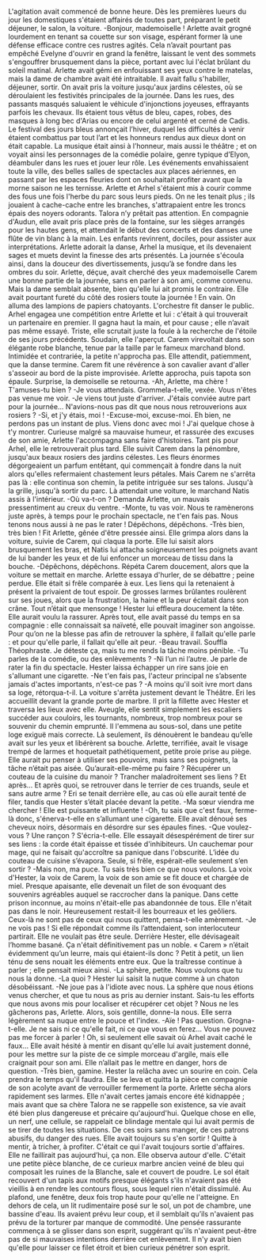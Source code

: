 

L'agitation avait commencé de bonne heure. Dès les premières lueurs du jour les domestiques s'étaient affairés de toutes part, préparant le petit déjeuner, le salon, la voiture. 
-Bonjour, mademoiselle !
Arlette avait grogné lourdement en tenant sa couette sur son visage, espérant former là une défense efficace contre ces rustres agités. Cela n’avait pourtant pas empêché Evelyne d'ouvrir en grand la fenêtre, laissant le vent des sommets s'engouffrer brusquement dans la pièce, portant avec lui l'éclat brûlant du soleil matinal. Arlette avait gémi en enfouissant ses yeux contre le matelas, mais la dame de chambre avait été intraitable. Il avait fallu s'habiller, déjeuner, sortir. On avait pris la voiture jusqu'aux jardins célestes, où se déroulaient les festivités principales de la journée. Dans les rues, des passants masqués saluaient le véhicule d'injonctions joyeuses, effrayants parfois les chevaux. Ils étaient tous vêtus de bleu, capes, robes, des masques à long bec d'Arias ou encore de celui argenté et cerné de Cadis. Le festival des jours bleus annonçait l’hiver, duquel les difficultés à venir étaient combattus par tout l’art et les honneurs rendus aux dieux dont on était capable. La musique était ainsi à l’honneur, mais aussi le théâtre ; et on voyait ainsi les personnages de la comédie polaire, genre typique d’Elyon, déambuler dans les rues et jouer leur rôle. Les événements envahissaient toute la ville, des belles salles de spectacles aux places aériennes, en passant par les espaces fleuries dont on souhaitait profiter avant que la morne saison ne les ternisse.
Arlette et Arhel s'étaient mis à courir comme des fous une fois l'herbe du parc sous leurs pieds. On ne les tenait plus ; ils jouaient à cache-cache entre les branches, s'attrapaient entre les troncs épais des noyers odorants. Talora n’y prêtait pas attention. En compagnie d'Audun, elle avait pris place près de la fontaine, sur les sièges arrangés pour les hautes gens, et attendait le début des concerts et des danses une flûte de vin blanc à la main. Les enfants revinrent, dociles, pour assister aux interprétations. Arlette adorait la danse, Arhel la musique, et ils devenaient sages et muets devint la finesse des arts présentés.
La journée s'écoula ainsi, dans la douceur des divertissements, jusqu’à se fondre dans les ombres du soir. Arlette, déçue, avait cherché des yeux mademoiselle Carem une bonne partie de la journée, sans en parler à son ami, comme convenu. Mais la dame semblait absente, bien qu'elle lui ait promis le contraire. Elle avait pourtant fureté du côté des rosiers toute la journée ! En vain.
On alluma des lampions de papiers chatoyants. L'orchestre fit danser le public. Arhel engagea une compétition entre Arlette et lui : c'était à qui trouverait un partenaire en premier. Il gagna haut la main, et pour cause ; elle n’avait pas même essayé. Triste, elle scrutait juste la foule à la recherche de l'étoile de ses jours précédents.
Soudain, elle l'aperçut. Carem virevoltait dans son élégante robe blanche, tenue par la taille par le fameux marchand blond. Intimidée et contrariée, la petite n'approcha pas. Elle attendit, patiemment, que la danse termine. Carem fit une révérence à son cavalier avant d'aller s'asseoir au bord de la piste improvisée. Arlette approcha, puis tapota son épaule. Surprise, la demoiselle se retourna.
-Ah, Arlette, ma chère ! T'amuses-tu bien ? 
-Je vous attendais. Grommela-t-elle, vexée. Vous n'êtes pas venue me voir.
-Je viens tout juste d'arriver. J'étais conviée autre part pour la journée... N'avions-nous pas dit que nous nous retrouverions aux rosiers ? 
-Si, et j'y étais, moi !
-Excuse-moi, excuse-moi. Eh bien, ne perdons pas un instant de plus. Viens donc avec moi ! J'ai quelque chose à t'y montrer.
Curieuse malgré sa mauvaise humeur, et rassurée des excuses de son amie, Arlette l'accompagna sans faire d'histoires. Tant pis pour Arhel, elle le retrouverait plus tard. Elle suivit Carem dans la pénombre, jusqu'aux beaux rosiers des jardins célestes. Les fleurs énormes dégorgeaient un parfum entêtant, qui commençait à fondre dans la nuit alors qu'elles refermaient chastement leurs pétales. Mais Carem ne s'arrêta pas là : elle continua son chemin, la petite intriguée sur ses talons. Jusqu'à la grille, jusqu'à sortir du parc. Là attendait une voiture, le marchand Natis assis à l'intérieur.
-Où va-t-on ? Demanda Arlette, un mauvais pressentiment au creux du ventre.
-Monte, tu vas voir. Nous te ramènerons juste après, à temps pour le prochain spectacle, ne t'en fais pas. Nous tenons nous aussi à ne pas le rater ! Dépêchons, dépêchons.
-Très bien, très bien ! Fit Arlette, gênée d'être pressée ainsi. Elle grimpa alors dans la voiture, suivie de Carem, qui claqua la porte. Elle lui saisit alors brusquement les bras, et Natis lui attacha soigneusement les poignets avant de lui bander les yeux et de lui enfoncer un morceau de tissu dans la bouche.
-Dépêchons, dépêchons. Répéta Carem doucement, alors que la voiture se mettait en marche. Arlette essaya d'hurler, de se débattre ; peine perdue. Elle était si frêle comparée à eux. Les liens qui la retenaient à présent la privaient de tout espoir. De grosses larmes brûlantes roulèrent sur ses joues, alors que la frustration, la haine et la peur éclatait dans son crâne. Tout n’était que mensonge !
Hester lui effleura doucement la tête. Elle aurait voulu la rassurer. Après tout, elle avait passé du temps en sa compagnie : elle connaissait sa naïveté, elle pouvait imaginer son angoisse. Pour qu’on ne la blesse pas afin de retrouver la sphère, il fallait qu'elle parle : et pour qu'elle parle, il fallait qu'elle ait peur. 
-Beau travail. Souffla Théophraste. Je déteste ça, mais tu me rends la tâche moins pénible.
-Tu parles de la comédie, ou des enlèvements ? 
-Ni l’un ni l’autre. Je parle de rater la fin du spectacle.
Hester laissa échapper un rire sans joie en s'allumant une cigarette. 
-Ne t'en fais pas, l'acteur principal ne s’absente jamais d'actes importants, n'est-ce pas ?
-A moins qu'il soit ivre mort dans sa loge, rétorqua-t-il.
La voiture s'arrêta justement devant le Théâtre. Eri les accueillit devant la grande porte de marbre. Il prit la fillette avec Hester et traversa les lieux avec elle. Aveugle, elle sentit simplement les escaliers succéder aux couloirs, les tournants, nombreux, trop nombreux pour se souvenir du chemin emprunté. Il l'emmena au sous-sol, dans une petite loge exiguë mais correcte. Là seulement, ils dénouèrent le bandeau qu’elle avait sur les yeux et libérèrent sa bouche. Arlette, terrifiée, avait le visage trempé de larmes et hoquetait pathétiquement, petite proie prise au piège. Elle aurait pu penser à utiliser ses pouvoirs, mais sans ses poignets, la tâche n’était pas aisée. Qu’aurait-elle-même pu faire ? Récupérer un couteau de la cuisine du manoir ? Trancher maladroitement ses liens ? Et après… Et après quoi, se retrouver dans le terrier de ces truands, seule et sans autre arme ? Eri se tenait derrière elle, au cas où elle aurait tenté de filer, tandis que Hester s’était placée devant la petite.
-Ma sœur viendra me chercher ! Elle est puissante et influente !
-Oh, tu sais que c'est faux, ferme-là donc, s'énerva-t-elle en s’allumant une cigarette. Elle avait dénoué ses cheveux noirs, désormais en désordre sur ses épaules fines.
-Que voulez-vous ? Une rançon ? S'écria-t-elle. Elle essayait désespérément de tirer sur ses liens : la corde était épaisse et tissée d'inhibiteurs. Un cauchemar pour mage, qui ne faisait qu'accroître sa panique dans l'obscurité. L’idée du couteau de cuisine s’évapora. Seule, si frêle, espérait-elle seulement s’en sortir ?
-Mais non, ma puce. Tu sais très bien ce que nous voulons. La voix d'Hester, la voix de Carem, la voix de son amie se fit douce et chargée de miel. Presque apaisante, elle devenait un filet de son évoquant des souvenirs agréables auquel se raccrocher dans la panique. Dans cette prison inconnue, au moins n'était-elle pas abandonnée de tous. Elle n'était pas dans le noir. Heureusement restait-il les bourreaux et les geôliers. Ceux-là ne sont pas de ceux qui nous quittent, pensa-t-elle amèrement.
-Je ne vois pas !
Si elle répondait comme ils l’attendaient, son interlocuteur partirait. Elle ne voulait pas être seule. Derrière Hester, elle dévisageait l’homme basané. Ça n'était définitivement pas un noble. « Carem » n’était évidemment qu’un leurre, mais qui étaient-ils donc ? Petit à petit, un lien ténu de sens nouait les éléments entre eux. Que la traîtresse continue à parler ; elle pensait mieux ainsi.
-La sphère, petite. Nous voulons que tu nous la donne.
-La quoi ?
Hester lui saisit la nuque comme à un chaton désobéissant.
-Ne joue pas à l'idiote avec nous. La sphère que nous étions venus chercher, et que tu nous as pris au dernier instant. Sais-tu les efforts que nous avons mis pour localiser et récupérer cet objet ? Nous ne les gâcherons pas, Arlette. Alors, sois gentille, donne-la nous. 
Elle serra légèrement sa nuque entre le pouce et l'index.
-Aïe ! Pas question. Grogna-t-elle. Je ne sais ni ce qu'elle fait, ni ce que vous en ferez... Vous ne pouvez pas me forcer à parler !
Oh, si seulement elle savait où Arhel avait caché le faux… Elle avait hésité à mentir en disant qu'elle lui avait justement donné, pour les mettre sur la piste de ce simple morceau d'argile, mais elle craignait pour son ami. Elle n’allait pas le mettre en danger, hors de question.
-Très bien, gamine. Hester la relâcha avec un sourire en coin. Cela prendra le temps qu'il faudra.
Elle se leva et quitta la pièce en compagnie de son acolyte avant de verrouiller fermement la porte.
Arlette sécha alors rapidement ses larmes. Elle n'avait certes jamais encore été kidnappée ; mais avant que sa chère Talora ne se rappelle son existence, sa vie avait été bien plus dangereuse et précaire qu'aujourd'hui. Quelque chose en elle, un nerf, une cellule, se rappelait ce blindage mentale qui lui avait permis de se tirer de toutes les situations. De ces soirs sans manger, de ces patrons abusifs, du danger des rues. Elle avait toujours su s'en sortir ! Quitte à mentir, à tricher, à profiter. C'était ce qui l'avait toujours sortie d'affaires. Elle ne faillirait pas aujourd’hui, ça non.
Elle observa autour d'elle. C'était une petite pièce blanche, de ce curieux marbre ancien veiné de bleu qui composait les ruines de la Blanche, sale et couvert de poudre. Le sol était recouvert d'un tapis aux motifs presque élégants s'ils n'avaient pas été vieillis à en rendre les contours flous, sous lequel rien n'était dissimulé. Au plafond, une fenêtre, deux fois trop haute pour qu'elle ne l'atteigne. En dehors de cela, un lit rudimentaire posé sur le sol, un pot de chambre, une bassine d'eau. Ils avaient prévu leur coup, et il semblait qu’ils n'avaient pas prévu de la torturer par manque de commodité. Une pensée rassurante commença à se glisser dans son esprit, suggérant qu'ils n'avaient peut-être pas de si mauvaises intentions derrière cet enlèvement. Il n'y avait bien qu'elle pour laisser ce filet étroit et bien curieux pénétrer son esprit.
 
